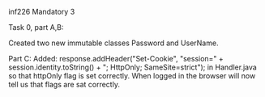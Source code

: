 inf226 Mandatory 3

Task 0, part A,B:

Created two new immutable classes Password and UserName.

Part C:
Added: response.addHeader("Set-Cookie", "session=" + session.identity.toString() + "; HttpOnly; SameSite=strict");
in Handler.java so that httpOnly flag is set correctly. When logged in the browser will now tell us that flags are
sat correctly.

